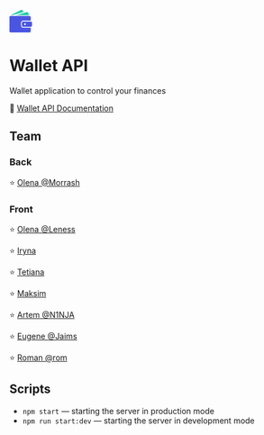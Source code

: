 ![Wallet](./wallet.png)

# Wallet API

Wallet application to control your finances

:wrench: [Wallet API Documentation](https://wallet-team-project.herokuapp.com/api/api-docs/)

## Team

### Back

:star: [Olena @Morrash](https://github.com/ElenaKononenko)

### Front

:star: [Olena @Leness](https://github.com/leness)

:star: [Iryna](https://github.com/Iryna1320)

:star: [Tetiana](https://github.com/Tetiana-Lykhovei)

:star: [Maksim](https://github.com/MaksimLisovoi)

:star: [Artem @N1NJA](https://github.com/Matviienko-Artem)

:star: [Eugene @Jaims](https://github.com/Eugene-36)

:star: [Roman @rom](https://github.com/Roman-Y-K)

## Scripts

- `npm start` &mdash; starting the server in production mode
- `npm run start:dev` &mdash; starting the server in development mode
